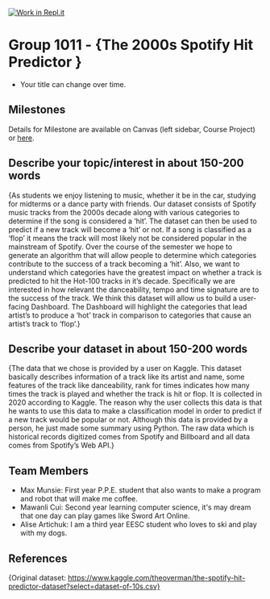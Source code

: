 [![Work in Repl.it](https://classroom.github.com/assets/work-in-replit-14baed9a392b3a25080506f3b7b6d57f295ec2978f6f33ec97e36a161684cbe9.svg)](https://classroom.github.com/online_ide?assignment_repo_id=360651&assignment_repo_type=GroupAssignmentRepo)
# Group 1011 - {The 2000s Spotify Hit Predictor }

- Your title can change over time.

## Milestones

Details for Milestone are available on Canvas (left sidebar, Course Project) or [here](https://firas.moosvi.com/courses/data301/project/milestone01.html).

## Describe your topic/interest in about 150-200 words

{As students we enjoy listening to music, whether it be in the car, studying for midterms or a dance party with friends. Our dataset consists of Spotify music tracks from the 2000s decade along with various categories to determine if the song is considered a ‘hit’. The dataset can then be used to predict if a new track will become a ‘hit’ or not. If a song is classified as a ‘flop’ it means the track will most likely not be considered popular in the mainstream of Spotify. Over the course of the semester we hope to generate an algorithm that will allow people to determine which categories contribute to the success of a track becoming a ‘hit’. Also, we want to understand which categories have the greatest impact on whether a track is predicted to hit the Hot-100 tracks in it’s decade. Specifically we are interested in how relevant the danceability, tempo and time signature are to the success of the track. We think this dataset will allow us to build a user-facing Dashboard. The Dashboard will highlight the categories that lead artist’s to produce a ‘hot’ track in comparison to categories that cause an artist’s track to ‘flop’.}

## Describe your dataset in about 150-200 words

{The data that we chose is provided by a user on Kaggle. This dataset basically describes information of a track like its artist and name, some features of the track like danceability, rank for times indicates how many times the track is played and whether the track is hit or flop. It is collected in 2020 according to Kaggle. The reason why the user collects this data is that he wants to use this data to make a classification model in order to predict if a new track would be popular or not. Although this data is provided by a person, he just made some summary using Python. The raw data which is historical records digitized comes from Spotify and Billboard and all data comes from Spotify’s Web API.}

## Team Members

- Max Munsie: First year P.P.E. student that also wants to make a program and robot that will make me coffee.
- Mawanli Cui: Second year learning computer science, it's may dream that one day can play games like Sword Art Online.
- Alise Artichuk: I am a third year EESC student who loves to ski and play with my dogs. 

## References

{Original dataset: https://www.kaggle.com/theoverman/the-spotify-hit-predictor-dataset?select=dataset-of-10s.csv}
